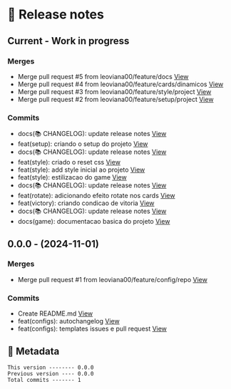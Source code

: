 # 🎁 Release notes

## Current - Work in progress
### Merges
*  Merge pull request #5 from leoviana00/feature/docs [View](https://github.com/leoviana00/dio-dp-memory-game-javascript/commits/76a82affa9c19b5794b1cd4dfd9ed48647c59238)
*  Merge pull request #4 from leoviana00/feature/cards/dinamicos [View](https://github.com/leoviana00/dio-dp-memory-game-javascript/commits/08175fb7f792be9639f7e0cadfc7857161553536)
*  Merge pull request #3 from leoviana00/feature/style/project [View](https://github.com/leoviana00/dio-dp-memory-game-javascript/commits/c60d29ccb52247fb8d86cbb49cb2edb2b67d5e4f)
*  Merge pull request #2 from leoviana00/feature/setup/project [View](https://github.com/leoviana00/dio-dp-memory-game-javascript/commits/4a0b1123cd7b64ea7069f3b2bb9757fa225b00c0)
### Commits
*  docs(📚 CHANGELOG): update release notes [View](https://github.com/leoviana00/dio-dp-memory-game-javascript/commits/4c43d77f98e67b9b10bc342cf4255fb321c866cc)
*  feat(setup): criando o setup do projeto [View](https://github.com/leoviana00/dio-dp-memory-game-javascript/commits/6712045199da549786d7987f6a590295d11670d7)
*  docs(📚 CHANGELOG): update release notes [View](https://github.com/leoviana00/dio-dp-memory-game-javascript/commits/a28157ee3c0f00a1c8ccf3b07f96b38cecabd759)
*  feat(style): criado o reset css [View](https://github.com/leoviana00/dio-dp-memory-game-javascript/commits/2930e19b6df74dc875de48d2208182153b770c0e)
*  feat(style): add style inicial ao projeto [View](https://github.com/leoviana00/dio-dp-memory-game-javascript/commits/4926b37af576cb5a9b4e87539ca7328c773aa35a)
*  feat(style): estilizacao do game [View](https://github.com/leoviana00/dio-dp-memory-game-javascript/commits/6c05e4eff6324a4123751333cca9df9193970cc8)
*  docs(📚 CHANGELOG): update release notes [View](https://github.com/leoviana00/dio-dp-memory-game-javascript/commits/883f2b113cee62de96a63b523374a90035ac8238)
*  feat(rotate): adicionando efeito rotate nos cards [View](https://github.com/leoviana00/dio-dp-memory-game-javascript/commits/94dcad87bdbee74479571ced54f90f168df78fc8)
*  feat(victory): criando condicao de vitoria [View](https://github.com/leoviana00/dio-dp-memory-game-javascript/commits/6b41e105dda7b3480c0d6b53ef8f60e8ab09fbe7)
*  docs(📚 CHANGELOG): update release notes [View](https://github.com/leoviana00/dio-dp-memory-game-javascript/commits/d23aca601783a7c8c0be719b8161c833874dc729)
*  docs(game): documentacao basica do projeto [View](https://github.com/leoviana00/dio-dp-memory-game-javascript/commits/b2ea294cfc41253ea543fffd63db5be76ec93829)



## 0.0.0 - (2024-11-01)
### Merges
*  Merge pull request #1 from leoviana00/feature/config/repo [View](https://github.com/leoviana00/dio-dp-memory-game-javascript/commits/679d8dcc3ad8435d2a67fb3496475596e22ed44f)
### Commits
*  Create README.md [View](https://github.com/leoviana00/dio-dp-memory-game-javascript/commits/0d3411e0b450658862aed20a23d99ddeae18f54f)
*  feat(configs): autochangelog [View](https://github.com/leoviana00/dio-dp-memory-game-javascript/commits/083da3ef158a9acb3d38912f42f7867bb69a9c2c)
*  feat(configs): templates issues e pull request [View](https://github.com/leoviana00/dio-dp-memory-game-javascript/commits/02abe644875f66c58803474df385e3f71d200bf9)
## 📝 Metadata
```
This version -------- 0.0.0
Previous version ---- 0.0.0
Total commits ------- 1
```

